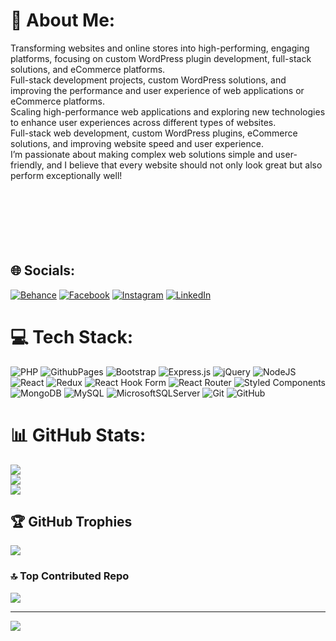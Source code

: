 # 💫 About Me:
Transforming websites and online stores into high-performing, engaging platforms, focusing on custom WordPress plugin development, full-stack solutions, and eCommerce platforms.<br>Full-stack development projects, custom WordPress solutions, and improving the performance and user experience of web applications or eCommerce platforms.<br>Scaling high-performance web applications and exploring new technologies to enhance user experiences across different types of websites.<br>Full-stack web development, custom WordPress plugins, eCommerce solutions, and improving website speed and user experience.<br>I’m passionate about making complex web solutions simple and user-friendly, and I believe that every website should not only look great but also perform exceptionally well!<br><br><br><br><br><br><br>


## 🌐 Socials:
[![Behance](https://img.shields.io/badge/Behance-1769ff?logo=behance&logoColor=white)](https://behance.net/https://www.behance.net/bilalahmed182) [![Facebook](https://img.shields.io/badge/Facebook-%231877F2.svg?logo=Facebook&logoColor=white)](https://facebook.com/https://www.facebook.com/bilalahmed3510) [![Instagram](https://img.shields.io/badge/Instagram-%23E4405F.svg?logo=Instagram&logoColor=white)](https://instagram.com/https://www.instagram.com/bilal._.ahmedd) [![LinkedIn](https://img.shields.io/badge/LinkedIn-%230077B5.svg?logo=linkedin&logoColor=white)](https://linkedin.com/in/https://www.linkedin.com/in/bilal-ahmed3510/) 

# 💻 Tech Stack:
![PHP](https://img.shields.io/badge/php-%23777BB4.svg?style=for-the-badge&logo=php&logoColor=white) ![GithubPages](https://img.shields.io/badge/github%20pages-121013?style=for-the-badge&logo=github&logoColor=white) ![Bootstrap](https://img.shields.io/badge/bootstrap-%238511FA.svg?style=for-the-badge&logo=bootstrap&logoColor=white) ![Express.js](https://img.shields.io/badge/express.js-%23404d59.svg?style=for-the-badge&logo=express&logoColor=%2361DAFB) ![jQuery](https://img.shields.io/badge/jquery-%230769AD.svg?style=for-the-badge&logo=jquery&logoColor=white) ![NodeJS](https://img.shields.io/badge/node.js-6DA55F?style=for-the-badge&logo=node.js&logoColor=white) ![React](https://img.shields.io/badge/react-%2320232a.svg?style=for-the-badge&logo=react&logoColor=%2361DAFB) ![Redux](https://img.shields.io/badge/redux-%23593d88.svg?style=for-the-badge&logo=redux&logoColor=white) ![React Hook Form](https://img.shields.io/badge/React%20Hook%20Form-%23EC5990.svg?style=for-the-badge&logo=reacthookform&logoColor=white) ![React Router](https://img.shields.io/badge/React_Router-CA4245?style=for-the-badge&logo=react-router&logoColor=white) ![Styled Components](https://img.shields.io/badge/styled--components-DB7093?style=for-the-badge&logo=styled-components&logoColor=white) ![MongoDB](https://img.shields.io/badge/MongoDB-%234ea94b.svg?style=for-the-badge&logo=mongodb&logoColor=white) ![MySQL](https://img.shields.io/badge/mysql-4479A1.svg?style=for-the-badge&logo=mysql&logoColor=white) ![MicrosoftSQLServer](https://img.shields.io/badge/Microsoft%20SQL%20Server-CC2927?style=for-the-badge&logo=microsoft%20sql%20server&logoColor=white) ![Git](https://img.shields.io/badge/git-%23F05033.svg?style=for-the-badge&logo=git&logoColor=white) ![GitHub](https://img.shields.io/badge/github-%23121011.svg?style=for-the-badge&logo=github&logoColor=white)
# 📊 GitHub Stats:
![](https://github-readme-stats.vercel.app/api?username=bilal-ahmedd&theme=dark&hide_border=false&include_all_commits=true&count_private=true)<br/>
![](https://github-readme-streak-stats.herokuapp.com/?user=bilal-ahmedd&theme=dark&hide_border=false)<br/>
![](https://github-readme-stats.vercel.app/api/top-langs/?username=bilal-ahmedd&theme=dark&hide_border=false&include_all_commits=true&count_private=true&layout=compact)

## 🏆 GitHub Trophies
![](https://github-profile-trophy.vercel.app/?username=bilal-ahmedd&theme=radical&no-frame=false&no-bg=true&margin-w=4)

### 🔝 Top Contributed Repo
![](https://github-contributor-stats.vercel.app/api?username=bilal-ahmedd&limit=5&theme=dark&combine_all_yearly_contributions=true)

---
[![](https://visitcount.itsvg.in/api?id=bilal-ahmedd&icon=0&color=0)](https://visitcount.itsvg.in)

<!-- Proudly created with GPRM ( https://gprm.itsvg.in ) -->
